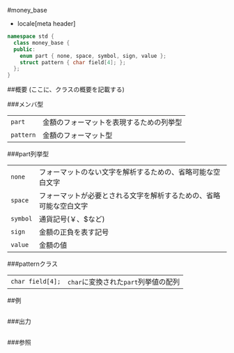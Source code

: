 #money_base
* locale[meta header]

```cpp
namespace std {
  class money_base {
  public:
    enum part { none, space, symbol, sign, value };
    struct pattern { char field[4]; };
  };
}
```

##概要
(ここに、クラスの概要を記載する)

###メンバ型

| | |
|----------------------|--------------------------------------------------------------|
| `part` | 金額のフォーマットを表現するための列挙型 |
| `pattern` | 金額のフォーマット型 |

###part列挙型

| | |
|---------------------|-----------------------------------------------------------------------------------------------------|
| `none` | フォーマットのない文字を解析するための、省略可能な空白文字 |
| `space` | フォーマットが必要とされる文字を解析するための、省略可能な空白文字 |
| `symbol` | 通貨記号(￥、$など) |
| `sign` | 金額の正負を表す記号 |
| `value` | 金額の値 |


###patternクラス

| | |
|-----------------------------|------------------------------------------------------------------------|
| `char field[4];` | `char`に変換された`part`列挙値の配列 |


##例
```cpp
```

###出力
```
```

###参照
